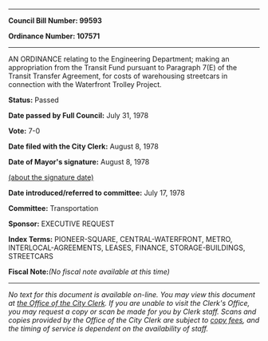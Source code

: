 

********

**Council Bill Number: 99593**
   
**Ordinance Number: 107571**
********

 AN ORDINANCE relating to the Engineering Department; making an appropriation from the Transit Fund pursuant to Paragraph 7(E) of the Transit Transfer Agreement, for costs of warehousing streetcars in connection with the Waterfront Trolley Project.

**Status:** Passed
   
**Date passed by Full Council:** July 31, 1978
   
**Vote:** 7-0
   
**Date filed with the City Clerk:** August 8, 1978
   
**Date of Mayor's signature:** August 8, 1978
   
[(about the signature date)](/~public/approvaldate.htm)
   
   
   
**Date introduced/referred to committee:** July 17, 1978
   
**Committee:** Transportation
   
**Sponsor:** EXECUTIVE REQUEST
   
   
**Index Terms:** PIONEER-SQUARE, CENTRAL-WATERFRONT, METRO, INTERLOCAL-AGREEMENTS, LEASES, FINANCE, STORAGE-BUILDINGS, STREETCARS

**Fiscal Note:**_(No fiscal note available at this time)_
********

_No text for this document is available on-line. You may view this document at [the Office of the City Clerk](http://www.seattle.gov/leg/clerk/contactUs.htm). If you are unable to visit the Clerk's Office, you may request a copy or scan be made for you by Clerk staff. Scans and copies provided by the Office of the City Clerk are subject to [copy fees](http://clerk.seattle.gov/~public/clerkfees.htm), and the timing of service is dependent on the availability of staff._

